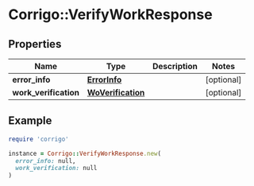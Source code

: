 # Corrigo::VerifyWorkResponse

## Properties

| Name | Type | Description | Notes |
| ---- | ---- | ----------- | ----- |
| **error_info** | [**ErrorInfo**](ErrorInfo.md) |  | [optional] |
| **work_verification** | [**WoVerification**](WoVerification.md) |  | [optional] |

## Example

```ruby
require 'corrigo'

instance = Corrigo::VerifyWorkResponse.new(
  error_info: null,
  work_verification: null
)
```

